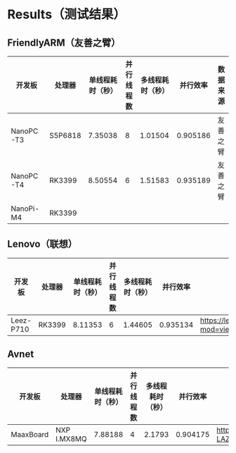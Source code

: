 # Results（测试结果）
## FriendlyARM（友善之臂）
|开发板|处理器|单线程耗时（秒）|并行线程数|多线程耗时（秒）|并行效率|数据来源|
| ---------- | -----------| -----------| -----------| -----------|--|--|
|NanoPC-T3|S5P6818|7.35038|8|1.01504|0.905186|友善之臂|
|NanoPC-T4|RK3399|8.50554|6|1.51583|0.935189|友善之臂|
|NanoPi-M4|RK3399| | | | ||

## Lenovo（联想）
|开发板|处理器|单线程耗时（秒）|并行线程数|多线程耗时（秒）|并行效率|数据来源|
| ---------- | -----------| -----------| -----------| -----------|-|-|
|Leez-P710|RK3399|8.11353|6|1.44605|0.935134| https://leez.lenovo.com/forum/forum.php?mod=viewthread&tid=264 |

## Avnet
|开发板|处理器|单线程耗时（秒）|并行线程数|多线程耗时（秒）|并行效率|数据来源|
| ---------- | -----------| -----------| -----------| -----------|-|-|
|MaaxBoard|NXP I.MX8MQ|7.88188|4|2.1793|0.904175| https://mp.weixin.qq.com/s/I-LAZuBjrT-kydGyGYYTiA |



